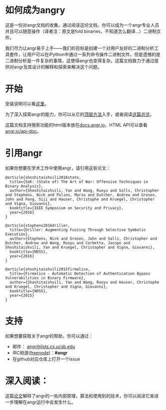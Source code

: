 # 如何成为angry

这是一份对angr文档的收集。通过阅读这份文档，你可以成为一个angr专业人员并且可以随意操作（译者注：原文是fold binaries，不知道怎么翻译...）二进制文件。

我们尽力让angr易于上手——我们的目标是创建一个对用户友好的二进制分析工具套件，让用户可以在iPython中通过一系列命令操作二进制文件。但是遗憾的是二进制分析是一件复杂的事情，这使得angr也变得复杂。这篇文档致力于通过提供对angr及其设计的解释和探索来解决这个问题。

# 开始

安装说明可以看[这里](./INSTALL.md)。

为了深入探索angr的能力，你可以从它的[顶层方法](./docs/toplevel.md)入手，或者阅读[这篇总览](./docs/overview.md)。

这篇文档支持搜索功能的html版本放在[docs.angr.io](http://docs.angr.io/)，HTML API可以查看[angr.io/api-doc](http://angr.io/api-doc/)。

# 引用angr

如果你想要在学术工作中使用angr，请引用这些论文：

```
@article{shoshitaishvili2016state,
  title={SoK: (State of) The Art of War: Offensive Techniques in Binary Analysis},
  author={Shoshitaishvili, Yan and Wang, Ruoyu and Salls, Christopher and Stephens, Nick and Polino, Mario and Dutcher, Andrew and Grosen, John and Feng, Siji and Hauser, Christophe and Kruegel, Christopher and Vigna, Giovanni},
  booktitle={IEEE Symposium on Security and Privacy},
  year={2016}
}

@article{stephens2016driller,
  title={Driller: Augmenting Fuzzing Through Selective Symbolic Execution},
  author={Stephens, Nick and Grosen, John and Salls, Christopher and Dutcher, Andrew and Wang, Ruoyu and Corbetta, Jacopo and Shoshitaishvili, Yan and Kruegel, Christopher and Vigna, Giovanni},
  booktitle={NDSS},
  year={2016}
}

@article{shoshitaishvili2015firmalice,
  title={Firmalice - Automatic Detection of Authentication Bypass Vulnerabilities in Binary Firmware},
  author={Shoshitaishvili, Yan and Wang, Ruoyu and Hauser, Christophe and Kruegel, Christopher and Vigna, Giovanni},
  booktitle={NDSS},
  year={2015}
}
```

# 支持

如果想要获取关于angr的帮助，你可以通过：

- 邮件： angr@lists.cs.ucsb.edu
- IRC频道([freenode](https://freenode.net/))：**#angr**
- 在github对应仓库上打开一个issue

# 深入阅读：
这篇[论文](https://www.cs.ucsb.edu/~vigna/publications/2016_SP_angrSoK.pdf)解释了angr的一些内部原理，算法和使用到的技术，你可以阅读它来进一步理解在angr运行中会发生什么。

